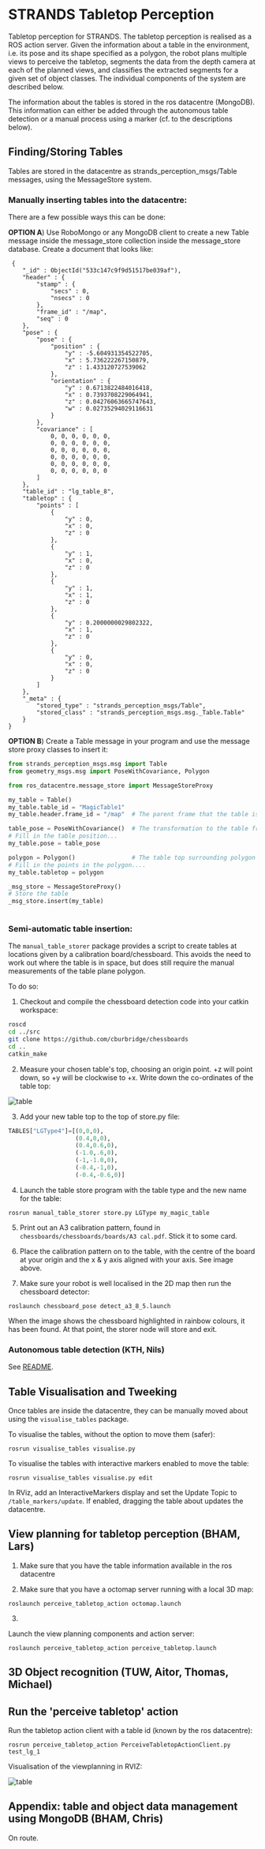 # STRANDS Tabletop Perception

Tabletop perception for STRANDS. The tabletop perception is realised as a ROS action server. Given the information about a table in the environment, i.e. its pose and its shape specified as a polygon, the robot plans multiple views to perceive the tabletop, segments the data from the depth camera at each of the planned views, and classifies the extracted segments for a given set of object classes. The individual components of the system are described below.

The information about the tables is stored in the ros datacentre (MongoDB). This information can either be added through the autonomous table detection or a manual process using a marker (cf. to the descriptions below). 

## Finding/Storing Tables

Tables are stored in the datacentre as strands_perception_msgs/Table messages, using the MessageStore system. 

### Manually inserting tables into the datacentre:

There are a few possible ways this can be done: 

**OPTION A**) Use RoboMongo or any MongoDB client to create a new Table message inside the message_store collection inside the message_store database.
Create a document that looks like:

```
 {
    "_id" : ObjectId("533c147c9f9d51517be039af"),
    "header" : {
        "stamp" : {
            "secs" : 0,
            "nsecs" : 0
        },
        "frame_id" : "/map",
        "seq" : 0
    },
    "pose" : {
        "pose" : {
            "position" : {
                "y" : -5.604931354522705,
                "x" : 5.736222267150879,
                "z" : 1.433120727539062
            },
            "orientation" : {
                "y" : 0.6713822484016418,
                "x" : 0.7393708229064941,
                "z" : 0.04276063665747643,
                "w" : 0.02735294029116631
            }
        },
        "covariance" : [ 
            0, 0, 0, 0, 0, 0,
			0, 0, 0, 0, 0, 0,
			0, 0, 0, 0, 0, 0,
			0, 0, 0, 0, 0, 0,
			0, 0, 0, 0, 0, 0,
			0, 0, 0, 0, 0, 0
        ]
    },
    "table_id" : "lg_table_8",
    "tabletop" : {
        "points" : [ 
            {
                "y" : 0,
                "x" : 0,
                "z" : 0
            }, 
            {
                "y" : 1,
                "x" : 0,
                "z" : 0
            }, 
            {
                "y" : 1,
                "x" : 1,
                "z" : 0
            }, 
            {
                "y" : 0.2000000029802322,
                "x" : 1,
                "z" : 0
            }, 
            {
                "y" : 0,
                "x" : 0,
                "z" : 0
            }
        ]
    },
    "_meta" : {
        "stored_type" : "strands_perception_msgs/Table",
        "stored_class" : "strands_perception_msgs.msg._Table.Table"
    }
}
```

**OPTION B**) Create a Table message in your program and use the message store proxy classes to insert it:

```python
from strands_perception_msgs.msg import Table
from geometry_msgs.msg import PoseWithCovariance, Polygon

from ros_datacentre.message_store import MessageStoreProxy

my_table = Table()
my_table.table_id = "MagicTable1"
my_table.header.frame_id = "/map"  # The parent frame that the table is in

table_pose = PoseWithCovariance()  # The transformation to the table frame
# Fill in the table position...
my_table.pose = table_pose

polygon = Polygon()                # The table top surrounding polygon in the table frame
# Fill in the points in the polygon....
my_table.tabletop = polygon

_msg_store = MessageStoreProxy()
# Store the table
_msg_store.insert(my_table)
        
```


### Semi-automatic table insertion:
The `manual_table_storer` package provides a script to create tables at locations given by a calibration board/chessboard. This avoids the need to work out where the table is in space, but does still require the manual measurements of the table plane polygon.

To do so:

1) Checkout and compile the chessboard detection code into your catkin workspace:

  ```bash
roscd
cd ../src
git clone https://github.com/cburbridge/chessboards
cd ..
catkin_make
```

2) Measure your chosen table's top, choosing an origin point. +z will point down, so +y will be clockwise to +x. Write down the co-ordinates of the table top:

![table](https://github.com/strands-project/strands_tabletop_perception/raw/hydro-devel/images/tables.png)

3) Add your new table top to the top of store.py file:

```python
TABLES["LGType4"]=[(0,0,0),
                   (0.4,0,0),
                   (0.4,0.6,0),
                   (-1.0,.6,0),
                   (-1,-1.0,0),
                   (-0.4,-1,0),
                   (-0.4,-0.6,0)]
```

4) Launch the table store program with the table type and the new name for the table:

```
rosrun manual_table_storer store.py LGType my_magic_table
```

5) Print out an A3 calibration pattern, found in `chessboards/chessboards/boards/A3 cal.pdf`. Stick it to some card.

6) Place the calibration pattern on to the table, with the centre of the board at your origin and the x & y axis aligned with your axis. See image above.

7) Make sure your robot is well localised in the 2D map then run the chessboard detector:

```
roslaunch chessboard_pose detect_a3_8_5.launch 
```

When the image shows the chessboard highlighted in rainbow colours, it has been found. At that point, the storer node will store and exit.



### Autonomous table detection (KTH, Nils)
See [README](https://github.com/strands-project/strands_tabletop_perception/blob/hydro-devel/table_detection/README.md).

## Table Visualisation and Tweeking
Once tables are inside the datacentre, they can be manually moved about using the `visualise_tables` package.

To visualise the tables, without the option to move them (safer):

```
rosrun visualise_tables visualise.py
```

To visualise the tables with interactive markers enabled to move the table:

```
rosrun visualise_tables visualise.py edit
```

In RViz, add an InteractiveMarkers display and set the Update Topic to `/table_markers/update`. If enabled, dragging the table about updates the datacentre.



## View planning for tabletop perception (BHAM, Lars)

1. Make sure that you have the table information available in the ros datacentre

2. Make sure that you have a octomap server running with a local 3D map:
```
roslaunch perceive_tabletop_action octomap.launch
```
3.  
Launch the view planning components and action server:
```
roslaunch perceive_tabletop_action perceive_tabletop.launch
```


## 3D Object recognition (TUW, Aitor, Thomas, Michael) 

## Run the 'perceive tabletop' action

Run the tabletop action client with a table id (known by the ros datacentre):
```
rosrun perceive_tabletop_action PerceiveTabletopActionClient.py test_lg_1
```
Visualisation of the viewplanning in RVIZ:

![table](https://github.com/strands-project/strands_tabletop_perception/raw/hydro-devel/images/viewplanning_rviz.png)

## Appendix: table and object data management using MongoDB (BHAM, Chris) 
On route.
